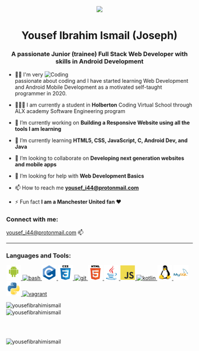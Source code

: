 <h1 align="center"> <img src="https://readme-typing-svg.demolab.com?font=Fira+Code&pause=1000&color=20F7DA&width=444&height=54&lines=Welcome+to+my+GitHub+Profile!;Hi%2C+I'm+Yousef+Ismail" /></a>

<h1 align="center"> Yousef Ibrahim Ismail (Joseph) </h1>
<h3 align="center">A passionate Junior (trainee) Full Stack Web Developer with skills in Android Development </h3>
<img  align="right" alt="Coding" width="400"
src="https://cdn.dribbble.com/users/192847/screenshots/3930313/writer-at-work.gif">

- 🙋🏻 I'm very passionate about coding and I have started learning Web Development and Android Mobile Development as a motivated self-taught programmer in 2020.

- 🧑🏻‍🎓 I am currently a student in **Holberton** Coding Virtual School through ALX academy Software Engineering program

- 🔭 I’m currently working on **Building a Responsive Website using all the tools I am learning**

- 🌱 I’m currently learning **HTML5, CSS, JavaScript, C, Android Dev, and Java**

- 👯 I’m looking to collaborate on **Developing next generation websites and mobile apps**

- 🤝 I’m looking for help with **Web Development Basics**

- 📫 How to reach me **yousef_i44@protonmail.com**

- ⚡ Fun fact **I am a Manchester United fan ❤️**


### Connect with me: 
yousef_i44@protonmail.com 📫

<hr>

<h3 align="left">Languages and Tools:</h3>
<p align="left"> <a href="https://developer.android.com" target="_blank" rel="noreferrer"> <img src="https://raw.githubusercontent.com/devicons/devicon/master/icons/android/android-original-wordmark.svg" alt="android" width="40" height="40"/> </a> <a href="https://www.gnu.org/software/bash/" target="_blank" rel="noreferrer"> <img src="https://www.vectorlogo.zone/logos/gnu_bash/gnu_bash-icon.svg" alt="bash" width="40" height="40"/> </a> <a href="https://www.cprogramming.com/" target="_blank" rel="noreferrer"> <img src="https://raw.githubusercontent.com/devicons/devicon/master/icons/c/c-original.svg" alt="c" width="40" height="40"/> </a> <a href="https://www.w3schools.com/css/" target="_blank" rel="noreferrer"> <img src="https://raw.githubusercontent.com/devicons/devicon/master/icons/css3/css3-original-wordmark.svg" alt="css3" width="40" height="40"/> </a> <a href="https://git-scm.com/" target="_blank" rel="noreferrer"> <img src="https://www.vectorlogo.zone/logos/git-scm/git-scm-icon.svg" alt="git" width="40" height="40"/> </a> <a href="https://www.w3.org/html/" target="_blank" rel="noreferrer"> <img src="https://raw.githubusercontent.com/devicons/devicon/master/icons/html5/html5-original-wordmark.svg" alt="html5" width="40" height="40"/> </a> <a href="https://www.java.com" target="_blank" rel="noreferrer"> <img src="https://raw.githubusercontent.com/devicons/devicon/master/icons/java/java-original.svg" alt="java" width="40" height="40"/> </a> <a href="https://developer.mozilla.org/en-US/docs/Web/JavaScript" target="_blank" rel="noreferrer"> <img src="https://raw.githubusercontent.com/devicons/devicon/master/icons/javascript/javascript-original.svg" alt="javascript" width="40" height="40"/> </a> <a href="https://kotlinlang.org" target="_blank" rel="noreferrer"> <img src="https://www.vectorlogo.zone/logos/kotlinlang/kotlinlang-icon.svg" alt="kotlin" width="40" height="40"/> </a> <a href="https://www.linux.org/" target="_blank" rel="noreferrer"> <img src="https://raw.githubusercontent.com/devicons/devicon/master/icons/linux/linux-original.svg" alt="linux" width="40" height="40"/> </a> <a href="https://www.mysql.com/" target="_blank" rel="noreferrer"> <img src="https://raw.githubusercontent.com/devicons/devicon/master/icons/mysql/mysql-original-wordmark.svg" alt="mysql" width="40" height="40"/> </a> <a href="https://www.python.org" target="_blank" rel="noreferrer"> <img src="https://raw.githubusercontent.com/devicons/devicon/master/icons/python/python-original.svg" alt="python" width="40" height="40"/> </a> <a href="https://www.vagrantup.com/" target="_blank" rel="noreferrer"> <img src="https://www.vectorlogo.zone/logos/vagrantup/vagrantup-icon.svg" alt="vagrant" width="40" height="40"/> </a> </p>

<p><img align="left" src="https://github-readme-stats.vercel.app/api/top-langs?username=yousefibrahimismail&show_icons=true&locale=en&layout=compact" alt="yousefibrahimismail" width="500"/></p>

<p>&nbsp;<img align="center" src="https://github-readme-stats.vercel.app/api?username=yousefibrahimismail&show_icons=true&locale=en" alt="yousefibrahimismail" /></p>
<br> </br>
<p><img align="right" src="https://github-readme-streak-stats.herokuapp.com/?user=yousefibrahimismail&" alt="yousefibrahimismail" width="900" /></p>
